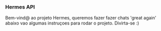 ### Hermes API

Bem-vind@ ao projeto Hermes, queremos fazer fazer chats 'great again'
abaixo vao algumas instruçoes para rodar o projeto. Divirta-se :)
